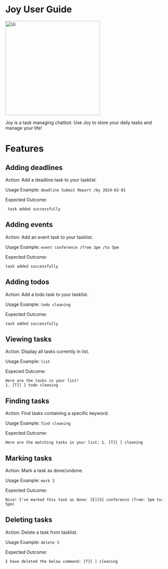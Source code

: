 # Joy User Guide


<img width="295" alt="Ui" src="https://github.com/yashma-sonara/ip/assets/44407952/33c49227-94e3-461a-87f4-e49c8e1f75a3">









Joy is a task managing chatbot. Use Joy to store your daily tasks and manage your life!

# Features


## Adding deadlines

Action: Add a deadline task to your tasklist.

Usage Example: `deadline Submit Report /by 2024-02-01`


Expected Outcome:
```
 task added successfully
```

## Adding events

Action: Add an event task to your tasklist.

Usage Example: `event conference /from 3pm /to 5pm`

Expected Outcome: 
```
task added successfully
```

## Adding todos

Action: Add a todo task to your tasklist.

Usage Example: `todo cleaning`

Expected Outcome: 
```
task added successfully
```

## Viewing tasks

Action: Display all tasks currently in list.

Usage Example: `list`

Expeced Outcome: 
```
Here are the tasks in your list!
1. [T][ ] todo cleaning
```

## Finding tasks

Action: Find tasks containing a specific keyword.

Usage Example: `find cleaning`

Expected Outcome: 
```
Here are the matching tasks in your list: 1. [T][ ] cleaning 
```

## Marking tasks

Action: Mark a task as done/undone.

Usage Example: `mark 2`

Expected Outcome: 
```
Nice! I've marked this task as done: [E][X] conference (from: 3pm to: 5pm)
```

## Deleting tasks

Action: Delete a task from tasklist.

Usage Example: `delete 3`

Expected Outcome: 
```
I have deleted the below command: [T][ ] cleaning
```
